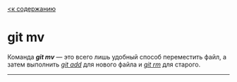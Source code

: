 [<к содержанию](/readme.md)

# **git mv**

Команда ***git mv*** — это всего лишь удобный способ переместить файл, а затем выполнить [*git add*](/git%20add.md) для нового файла и [*git rm*](/git%20rm.md) для старого.

---
